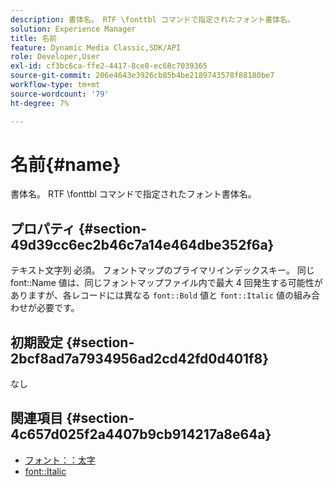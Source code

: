 ```yaml
---
description: 書体名。 RTF \fonttbl コマンドで指定されたフォント書体名。
solution: Experience Manager
title: 名前
feature: Dynamic Media Classic,SDK/API
role: Developer,User
exl-id: cf3bc6ca-ffe2-4417-8ce8-ec68c7039365
source-git-commit: 206e4643e3926cb85b4be2189743578f88180be7
workflow-type: tm+mt
source-wordcount: '79'
ht-degree: 7%

---
```


# 名前{#name}

書体名。 RTF \fonttbl コマンドで指定されたフォント書体名。

## プロパティ {#section-49d39cc6ec2b46c7a14e464dbe352f6a}

テキスト文字列 必須。 フォントマップのプライマリインデックスキー。 同じ font::Name 値は、同じフォントマップファイル内で最大 4 回発生する可能性がありますが、各レコードには異なる `font::Bold` 値と `font::Italic` 値の組み合わせが必要です。

## 初期設定 {#section-2bcf8ad7a7934956ad2cd42fd0d401f8}

なし

## 関連項目 {#section-4c657d025f2a4407b9cb914217a8e64a}

* [フォント：：太字](r-bold-font.md#reference_F7B017EF67574A29ABFC3954AB64159C)
* [font::Italic](r-italic-font.md#reference_DC04A532B34A41AF81B0B9644ACFAAD6)
